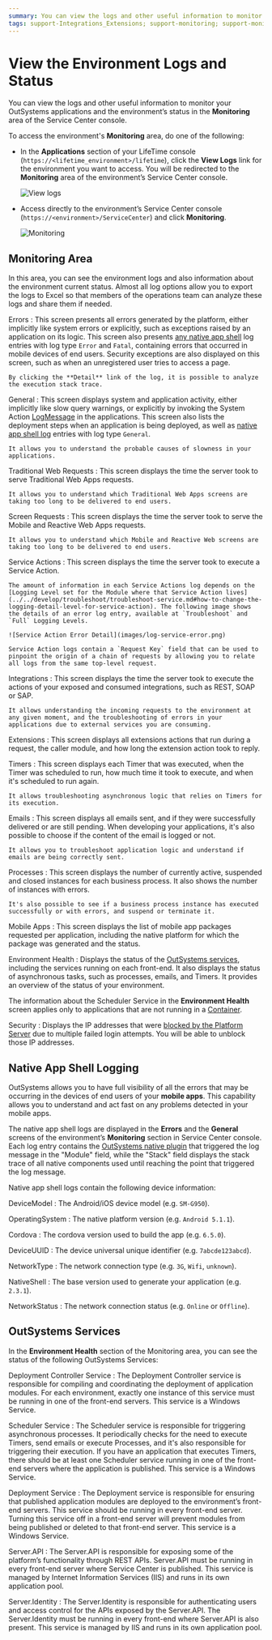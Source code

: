 ```yaml
---
summary: You can view the logs and other useful information to monitor your OutSystems applications and the environment’s status in the Monitoring area of the Service Center console.
tags: support-Integrations_Extensions; support-monitoring; support-monitoring-overview
---
```


# View the Environment Logs and Status

You can view the logs and other useful information to monitor your OutSystems applications and the environment’s status in the **Monitoring** area of the Service Center console.

To access the environment's **Monitoring** area, do one of the following:

* In the **Applications** section of your LifeTime console (`https://<lifetime_environment>/lifetime`), click the **View Logs** link for the environment you want to access. You will be redirected to the **Monitoring** area of the environment’s Service Center console.
    
    ![View logs](images/monitoring-an-environment-1.png?width=500)

* Access directly to the environment’s Service Center console (`https://<environment>/ServiceCenter`) and click **Monitoring**.

    ![Monitoring](images/monitoring-an-environment-2.png?width=800)

## Monitoring Area

In this area, you can see the environment logs and also information about the environment current status. Almost all log options allow you to export the logs to Excel so that members of the operations team can analyze these logs and share them if needed.

Errors
:   This screen presents all errors generated by the platform, either implicitly like system errors or explicitly, such as exceptions raised by an application on its logic. This screen also presents [any native app shell](#native-app-shell-logging) log entries with log type `Error` and `Fatal`, containing errors that occurred in mobile devices of end users. Security exceptions are also displayed on this screen, such as when an unregistered user tries to access a page.

    By clicking the **Detail** link of the log, it is possible to analyze the execution stack trace.

General
:   This screen displays system and application activity, either implicitly like slow query warnings, or explicitly by invoking the System Action [LogMessage](../../ref/apis/auto/system-actions.final.md#LogMessage) in the applications. This screen also lists the deployment steps when an application is being deployed, as well as [native app shell log](#native-app-shell-logging) entries with log type `General`.

    It allows you to understand the probable causes of slowness in your applications.

Traditional Web Requests
:   This screen displays the time the server took to serve Traditional Web Apps requests.

    It allows you to understand which Traditional Web Apps screens are taking too long to be delivered to end users.

Screen Requests
:   This screen displays the time the server took to serve the Mobile and Reactive Web Apps requests.

    It allows you to understand which Mobile and Reactive Web screens are taking too long to be delivered to end users.

<a id="service-actions-logs"></a>

Service Actions
:   This screen displays the time the server took to execute a Service Action.

    The amount of information in each Service Actions log depends on the [Logging Level set for the Module where that Service Action lives](../../develop/troubleshoot/troubleshoot-service.md#how-to-change-the-logging-detail-level-for-service-action). The following image shows the details of an error log entry, available at `Troubleshoot` and `Full` Logging Levels.

    ![Service Action Error Detail](images/log-service-error.png)

    Service Action logs contain a `Request Key` field that can be used to pinpoint the origin of a chain of requests by allowing you to relate all logs from the same top-level request.

Integrations
:   This screen displays the time the server took to execute the actions of your exposed and consumed integrations, such as REST, SOAP or SAP.

    It allows understanding the incoming requests to the environment at any given moment, and the troubleshooting of errors in your applications due to external services you are consuming. 

Extensions
:   This screen displays all extensions actions that run during a request, the caller module, and how long the extension action took to reply.

Timers
:   This screen displays each Timer that was executed, when the Timer was scheduled to run, how much time it took to execute, and when it's scheduled to run again.

    It allows troubleshooting asynchronous logic that relies on Timers for its execution.

Emails
: This screen displays all emails sent, and if they were successfully delivered or are still pending. When developing your applications, it's also possible to choose if the content of the email is logged or not.

    It allows you to troubleshoot application logic and understand if emails are being correctly sent.

Processes
:   This screen displays the number of currently active, suspended and closed instances for each business process. It also shows the number of instances with errors.

    It's also possible to see if a business process instance has executed successfully or with errors, and suspend or terminate it.

Mobile Apps
: This screen displays the list of mobile app packages requested per application, including the native platform for which the package was generated and the status.

Environment Health
:   Displays the status of the [OutSystems services](#outsystems-services), including the services running on each front-end. It also displays the status of asynchronous tasks, such as processes, emails, and Timers. It provides an overview of the status of your environment.

<div class="info" markdown="1">

The information about the Scheduler Service in the **Environment Health** screen applies only to applications that are not running in a [Container](../containers/intro.md).

</div>

Security
: Displays the IP addresses that were [blocked by the Platform Server](../secure-the-applications/protection-against-brute-force-attacks.md) due to multiple failed login attempts. You will be able to unblock those IP addresses.

## Native App Shell Logging

OutSystems allows you to have full visibility of all the errors that may be occurring in the devices of end users of your **mobile apps**. This capability allows you to understand and act fast on any problems detected in your mobile apps.

The native app shell logs are displayed in the **Errors** and the **General** screens of the environment’s **Monitoring** section in Service Center console. Each log entry contains the [OutSystems native plugin](../../extensibility-and-integration/mobile-plugins/intro.md) that triggered the log message in the "Module" field, while the "Stack" field displays the stack trace of all native components used until reaching the point that triggered the log message.

Native app shell logs contain the following device information:

DeviceModel
:   The Android/iOS device model (e.g. `SM-G950`).

OperatingSystem
:   The native platform version (e.g. `Android 5.1.1`).

Cordova
:   The cordova version used to build the app (e.g. `6.5.0`).

DeviceUUID
:   The device universal unique identifier (e.g. `7abcde123abcd`).

NetworkType
:   The network connection type (e.g. `3G`, `Wifi`, `unknown`).

NativeShell
:   The base version used to generate your application (e.g. `2.3.1`).

NetworkStatus
:   The network connection status (e.g. `Online` or `Offline`).


## OutSystems Services

In the **Environment Health** section of the Monitoring area, you can see the status of the following OutSystems Services:

Deployment Controller Service
:   The Deployment Controller service is responsible for compiling and coordinating the deployment of application modules. For each environment, exactly one instance of this service must be running in one of the front-end servers. This service is a Windows Service.

Scheduler Service
:   The Scheduler service is responsible for triggering asynchronous processes. It periodically checks for the need to execute Timers, send emails or execute Processes, and it's also responsible for triggering their execution. If you have an application that executes Timers, there should be at least one Scheduler service running in one of the front-end servers where the application is published. This service is a Windows Service.

Deployment Service
:   The Deployment service is responsible for ensuring that published application modules are deployed to the environment’s front-end servers. This service should be running in every front-end server. Turning this service off in a front-end server will prevent modules from being published or deleted to that front-end server. This service is a Windows Service.

Server.API
:   The Server.API is responsible for exposing some of the platform’s functionality through REST APIs. Server.API must be running in every front-end server where Service Center is published. This service is managed by Internet Information Services (IIS) and runs in its own application pool.

Server.Identity
:   The Server.Identity is responsible for authenticating users and access control for the APIs exposed by the Server.API. The Server.Identity must be running in every front-end where Server.API is also present. This service is managed by IIS and runs in its own application pool.
